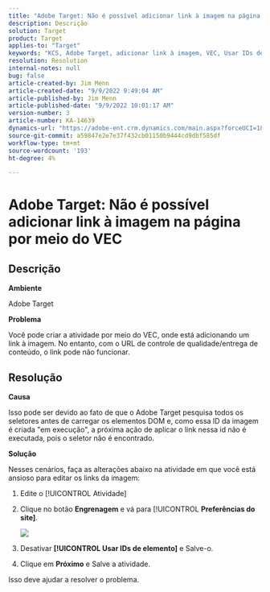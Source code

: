 ```yaml
---
title: "Adobe Target: Não é possível adicionar link à imagem na página por meio do VEC"
description: Descrição
solution: Target
product: Target
applies-to: "Target"
keywords: "KCS, Adobe Target, adicionar link à imagem, VEC, Usar IDs de elemento"
resolution: Resolution
internal-notes: null
bug: false
article-created-by: Jim Menn
article-created-date: "9/9/2022 9:49:04 AM"
article-published-by: Jim Menn
article-published-date: "9/9/2022 10:01:17 AM"
version-number: 3
article-number: KA-14639
dynamics-url: "https://adobe-ent.crm.dynamics.com/main.aspx?forceUCI=1&pagetype=entityrecord&etn=knowledgearticle&id=384c92a1-2430-ed11-9db1-0022480866ad"
source-git-commit: a59847e2e7e37f432cb01150b9444cd9dbf585df
workflow-type: tm+mt
source-wordcount: '193'
ht-degree: 4%

---
```


# Adobe Target: Não é possível adicionar link à imagem na página por meio do VEC

## Descrição


<b>Ambiente</b>

Adobe Target

<b>Problema</b>

Você pode criar a atividade por meio do VEC, onde está adicionando um link à imagem. No entanto, com o URL de controle de qualidade/entrega de conteúdo, o link pode não funcionar.

## Resolução

<b>Causa</b>

Isso pode ser devido ao fato de que o Adobe Target pesquisa todos os seletores antes de carregar os elementos DOM e, como essa ID da imagem é criada &quot;em execução&quot;, a próxima ação de aplicar o link nessa id não é executada, pois o seletor não é encontrado.

<b>Solução</b>

Nesses cenários, faça as alterações abaixo na atividade em que você está ansioso para editar os links da imagem:

1. Edite o [!UICONTROL Atividade]

1. Clique no botão <b>Engrenagem</b> e vá para [!UICONTROL <b>Preferências do site]</b>.

   ![](http://omniture.custhelp.com/ci/inlineImage/get/2604510/f3a717a357a2a8c34b6bdfae61ce60ee)

1. Desativar <b>[!UICONTROL Usar IDs de elemento]</b> e Salve-o.

1. Clique em <b>Próximo</b> e Salve a atividade.

Isso deve ajudar a resolver o problema.
